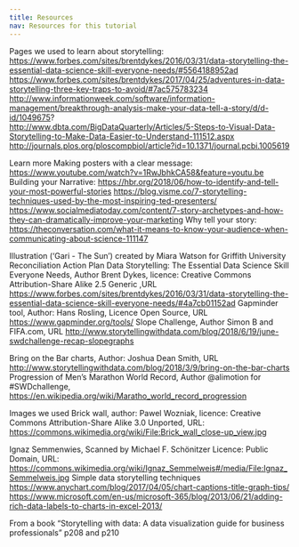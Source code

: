 ```yaml
---
title: Resources
nav: Resources for this tutorial
---
```


Pages we used to learn about storytelling:  
https://www.forbes.com/sites/brentdykes/2016/03/31/data-storytelling-the-essential-data-science-skill-everyone-needs/#5564188952ad  
https://www.forbes.com/sites/brentdykes/2017/04/25/adventures-in-data-storytelling-three-key-traps-to-avoid/#7ac575783234  
http://www.informationweek.com/software/information-management/breakthrough-analysis-make-your-data-tell-a-story/d/d-id/1049675?  
http://www.dbta.com/BigDataQuarterly/Articles/5-Steps-to-Visual-Data-Storytelling-to-Make-Data-Easier-to-Understand-111512.aspx  
http://journals.plos.org/ploscompbiol/article?id=10.1371/journal.pcbi.1005619  
   
Learn more
Making posters with a clear message: https://www.youtube.com/watch?v=1RwJbhkCA58&feature=youtu.be
Building your Narrative:
https://hbr.org/2018/06/how-to-identify-and-tell-your-most-powerful-stories
https://blog.visme.co/7-storytelling-techniques-used-by-the-most-inspiring-ted-presenters/
https://www.socialmediatoday.com/content/7-story-archetypes-and-how-they-can-dramatically-improve-your-marketing
Why tell your story:
https://theconversation.com/what-it-means-to-know-your-audience-when-communicating-about-science-111147

Illustration (‘Gari - The Sun’) created by Miara Watson for Griffith University Reconciliation Action Plan
Data Storytelling: The Essential Data Science Skill Everyone Needs, Author Brent Dykes, licence: Creative Commons Attribution-Share Alike 2.5 Generic ,URL https://www.forbes.com/sites/brentdykes/2016/03/31/data-storytelling-the-essential-data-science-skill-everyone-needs/#4a7cb01152ad
Gapminder tool, Author: Hans Rosling, Licence Open Source, URL https://www.gapminder.org/tools/
Slope Challenge, Author Simon B and FIFA.com, URL http://www.storytellingwithdata.com/blog/2018/6/19/june-swdchallenge-recap-slopegraphs

Bring on the Bar charts, Author: Joshua Dean Smith, URL http://www.storytellingwithdata.com/blog/2018/3/9/bring-on-the-bar-charts
Progression of Men’s Marathon World Record, Author @alimotion for #SWDchallenge, https://en.wikipedia.org/wiki/Maratho_world_record_progression

Images we used
Brick wall, author: Pawel Wozniak, licence:  Creative Commons Attribution-Share Alike 3.0 Unported, URL: https://commons.wikimedia.org/wiki/File:Brick_wall_close-up_view.jpg

Ignaz Semmenwies, Scanned by Michael F. Schönitzer Licence: Public Domain, URL: https://commons.wikimedia.org/wiki/Ignaz_Semmelweis#/media/File:Ignaz_Semmelweis.jpg
Simple data storytelling techniques
https://www.anychart.com/blog/2017/04/05/chart-captions-title-graph-tips/
https://www.microsoft.com/en-us/microsoft-365/blog/2013/06/21/adding-rich-data-labels-to-charts-in-excel-2013/

From a book “Storytelling with data: A data visualization guide for business professionals” p208 and p210

